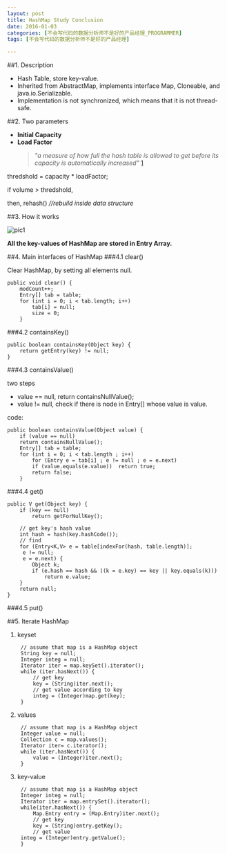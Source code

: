 ```yaml
---
layout: post
title: HashMap Study Conclusion
date: 2016-01-03
categories: [不会写代码的数据分析师不是好的产品经理_PROGRAMMER]
tags: [不会写代码的数据分析师不是好的产品经理]

---
```


##1. Description

- Hash Table, store key-value.
- Inherited from AbstractMap, implements interface Map, Cloneable, and java.io.Serializable.
- Implementation is not synchronized, which means that it is not thread-safe.

##2. Two parameters
- **Initial Capacity**
- **Load Factor**
  > *"a measure of how full the hash table is allowed to get before its capacity is automatically increased"*   [1]
  >     

thredshold = capacity * loadFactor;

if volume > thredshold,

then, rehash() *//rebuild inside data structure*

##3. How it works

![pic1](http://images.cnitblog.com/blog/497634/201401/280024326252470.jpg)

**All the key-values of HashMap are stored in Entry Array.**


##4. Main interfaces of HashMap
###4.1 clear()

Clear HashMap, by setting all elements null.

	public void clear() {
		modCount++;
		Entry[] tab = table;
		for (int i = 0; i < tab.length; i++)
	    	tab[i] = null;
	    	size = 0;
		}

###4.2 containsKey()

	public boolean containsKey(Object key) {
		return getEntry(key) != null;
	}

###4.3 containsValue()

two steps

- value == null, return containsNullValue();
- value != null, check if there is node in Entry[] whose value is value.

code:
	
	public boolean containsValue(Object value) {
		if (value == null)
	    return containsNullValue();
		Entry[] tab = table;
		for (int i = 0; i < tab.length ; i++)
	    	for (Entry e = tab[i] ; e != null ; e = e.next)
	        if (value.equals(e.value))	return true;
			return false;
		}

###4.4 get()

	public V get(Object key) {
		if (key == null)
	    	return getForNullKey();
		
		// get key's hash value
		int hash = hash(key.hashCode());
		// find
		for (Entry<K,V> e = table[indexFor(hash, table.length)];
	     e != null;
	     e = e.next) {
	    	Object k;
	    	if (e.hash == hash && ((k = e.key) == key || key.equals(k)))
	        	return e.value;
		}
		return null;
	}

###4.5 put()

##5. Iterate HashMap
1. keyset
		
		// assume that map is a HashMap object
		String key = null;
		Integer integ = null;
		Iterator iter = map.keySet().iterator();
		while (iter.hasNext()) {
        	// get key
    		key = (String)iter.next();
        	// get value according to key
    		integ = (Integer)map.get(key);
		}

2. values
		
		// assume that map is a HashMap object
		Integer value = null;
		Collection c = map.values();
		Iterator iter= c.iterator();
		while (iter.hasNext()) {
    		value = (Integer)iter.next();
		}
	
3. key-value

		// assume that map is a HashMap object
		Integer integ = null;
		Iterator iter = map.entrySet().iterator();
		while(iter.hasNext()) {
    		Map.Entry entry = (Map.Entry)iter.next();
    		// get key
    		key = (String)entry.getKey();
        	// get value
		integ = (Integer)entry.getValue();
		}

	​		

[1]: https://docs.oracle.com/javase/7/docs/api/java/util/HashMap.html  "FROM"
